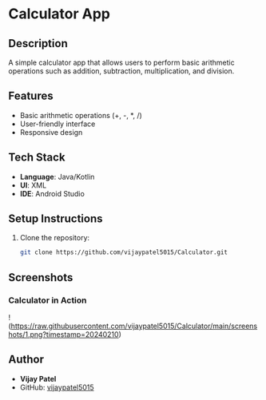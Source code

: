 # Calculator App

## Description
A simple calculator app that allows users to perform basic arithmetic operations such as addition, subtraction, multiplication, and division.

## Features
- Basic arithmetic operations (+, -, *, /)
- User-friendly interface
- Responsive design

## Tech Stack
- **Language**: Java/Kotlin
- **UI**: XML
- **IDE**: Android Studio

## Setup Instructions
1. Clone the repository:
   ```sh
   git clone https://github.com/vijaypatel5015/Calculator.git

## Screenshots

### Calculator in Action
!(https://raw.githubusercontent.com/vijaypatel5015/Calculator/main/screenshots/1.png?timestamp=20240210)

## Author

- **Vijay Patel**  
- GitHub: [vijaypatel5015](https://github.com/vijaypatel5015)

